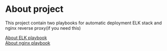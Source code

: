 # About project
This project contain two playbooks for automatic deployment
ELK stack and nginx reverse proxy(if you need this)

[About ELK playbook](README/ANSIBLE.md)<br/>
[About nginx playbook](README/NGINX.md)

